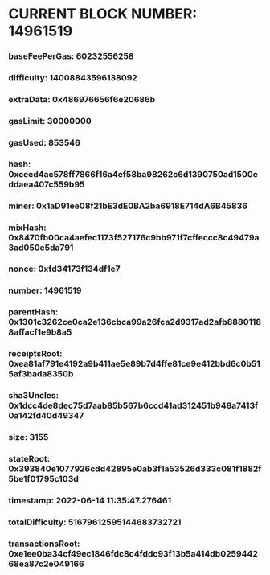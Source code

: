 # CURRENT BLOCK NUMBER: 14961519

### baseFeePerGas: 60232556258
### difficulty: 14008843596138092
### extraData: 0x486976656f6e20686b
### gasLimit: 30000000
### gasUsed: 853546
### hash: 0xcecd4ac578ff7866f16a4ef58ba98262c6d1390750ad1500eddaea407c559b95
### miner: 0x1aD91ee08f21bE3dE0BA2ba6918E714dA6B45836
### mixHash: 0x8470fb00ca4aefec1173f527176c9bb971f7cffeccc8c49479a3ad050e5da791
### nonce: 0xfd34173f134df1e7
### number: 14961519
### parentHash: 0x1301c3262ce0ca2e136cbca99a26fca2d9317ad2afb88801188affacf1e9b8a5
### receiptsRoot: 0xea81af791e4192a9b411ae5e89b7d4ffe81ce9e412bbd6c0b515af3bada8350b
### sha3Uncles: 0x1dcc4de8dec75d7aab85b567b6ccd41ad312451b948a7413f0a142fd40d49347
### size: 3155
### stateRoot: 0x393840e1077926cdd42895e0ab3f1a53526d333c081f1882f5be1f01795c103d
### timestamp: 2022-06-14 11:35:47.276461
### totalDifficulty: 51679612595144683732721
### transactionsRoot: 0xe1ee0ba34cf49ec1846fdc8c4fddc93f13b5a414db025944268ea87c2e049166
